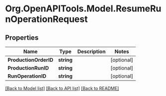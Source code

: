 # Org.OpenAPITools.Model.ResumeRunOperationRequest

## Properties

Name | Type | Description | Notes
------------ | ------------- | ------------- | -------------
**ProductionOrderID** | **string** |  | [optional] 
**ProductionRunID** | **string** |  | [optional] 
**RunOperationID** | **string** |  | [optional] 

[[Back to Model list]](../README.md#documentation-for-models) [[Back to API list]](../README.md#documentation-for-api-endpoints) [[Back to README]](../README.md)

